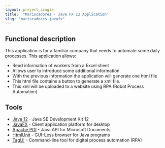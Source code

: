 ```yaml
---
layout: project_single
title:  "Mariscadores - Java FX 12 Application"
slug: "mariscadores-javafx"
---
```


## Functional description

This application is for a familiar company that needs to automate some daily processes. This application allows:

* Read information of workers from a Excel sheet
* Allows user to introduce some additional information
* With the previous information the application will generate one html file
* This html file contains a button to generate a xml file.
* This xml will be uploaded to a website using RPA (Robot Process Automation)

## Tools

* [Java 12](https://openjdk.java.net/projects/jdk/12/) - Java SE Development Kit 12
* [JavaFX](https://openjfx.io) - Client application platform for desktop
* [Apache POI](https://poi.apache.org) - Java API for Microsoft Documents
* [HtmlUnit](http://htmlunit.sourceforge.net) - GUI-Less browser for Java programs
* [TagUI](https://github.com/kelaberetiv/TagUI) - Command-line tool for digital process automation (RPA)


